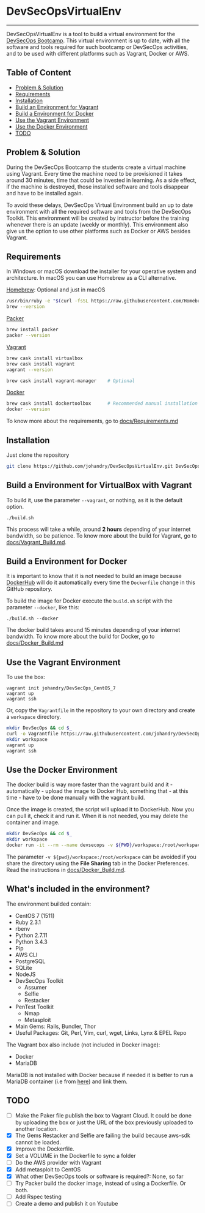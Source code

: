 
# DevSecOpsVirtualEnv
---

DevSecOpsVirtualEnv is a tool to build a virtual environment for the [DevSecOps Bootcamp](https://github.com/devsecops/bootcamp). This virtual environment is up to date, with all the software and tools required for such bootcamp or DevSecOps activities, and to be used with different platforms such as Vagrant, Docker or AWS.

## Table of Content

- [Problem & Solution](#problem_&_solution)
- [Requirements](#requirements)
- [Installation](#installation)
- [Build an Environment for Vagrant](#build-a-environment-for-virtualbox-with-vagrant)
- [Build a Environment for Docker](#build-a-environment-for-docker)
- [Use the Vagrant Environment](#use-the-vagrant-environment)
- [Use the Docker Environment](#use-the-docker-environment)
- [TODO](#todo)

## Problem & Solution

During the DevSecOps Bootcamp the students create a virtual machine using Vagrant. Every time the machine need to be provisioned it takes around 30 minutes, time that could be invested in learning. As a side effect, if the machine is destroyed, those installed software and tools disappear and have to be installed again.

To avoid these delays, DevSecOps Virtual Environment build an up to date environment with all the required software and tools from the DevSecOps Toolkit. This environment will be created by instructor before the training whenever there is an update (weekly or monthly). This environment also give us the option to use other platforms such as Docker or AWS besides Vagrant.

## Requirements

In Windows or macOS download the installer for your operative system and architecture. In macOS you can use Homebrew as a CLI alternative.

[Homebrew](http://brew.sh/): Optional and just in macOS

```bash
/usr/bin/ruby -e "$(curl -fsSL https://raw.githubusercontent.com/Homebrew/install/master/install)"
brew --version
```

[Packer](https://www.packer.io/downloads.html)

```bash
brew install packer
packer --version
```

[Vagrant](https://www.vagrantup.com/downloads.html)

```bash
brew cask install virtualbox
brew cask install vagrant
vagrant --version

brew cask install vagrant-manager    # Optional
```

[Docker](https://www.docker.com/products/docker)

```bash
brew cask install dockertoolbox      # Recommended manual installation instead of Homebrew
docker --version
```

To know more about the requirements, go to [docs/Requirements.md](docs/Requirements.md)

## Installation

Just clone the repository

```bash
git clone https://github.com/johandry/DevSecOpsVirtualEnv.git DevSecOpsVirtualEnv && cd $_
```

## Build a Environment for VirtualBox with Vagrant

To build it, use the parameter `--vagrant`, or nothing, as it is the default option.

    ./build.sh

This process will take a while, around __2 hours__ depending of your internet bandwidth, so be patience. To know more about the build for Vagrant, go to [docs/Vagrant_Build.md](docs/Vagrant_Build.md).

## Build a Environment for Docker

It is important to know that it is not needed to build an image because [DockerHub](https://hub.docker.com/) will do it automatically every time the `Dockerfile` change in this GitHub repository.

To build the image for Docker execute the `build.sh` script with the parameter `--docker`, like this:

    ./build.sh --docker

The docker build takes around 15 minutes depending of your internet bandwidth. To know more about the build for Docker, go to [docs/Docker_Build.md](docs/Docker_Build.md)

## Use the Vagrant Environment

To use the box:

    vagrant init johandry/DevSecOps_CentOS_7
    vagrant up
    vagrant ssh

Or, copy the `Vagrantfile` in the repository to your own directory and create a `workspace` directory.

```bash
mkdir DevSecOps && cd $_
curl -o Vagrantfile https://raw.githubusercontent.com/johandry/DevSecOpsVirtualEnv/master/Vagrantfile
mkdir workspace
vagrant up
vagrant ssh
```

## Use the Docker Environment

The docker build is way more faster than the vagrant build and it - automatically - upload the image to Docker Hub, something that - at this time - have to be done manually with the vagrant build.

Once the image is created, the script will upload it to DockerHub. Now you can pull it, check it and run it. When it is not needed, you may delete the container and image.

```bash
mkdir DevSecOps && cd $_
mkdir workspace
docker run -it --rm --name devsecops -v ${PWD}/workspace:/root/workspace johandry/devsecops
```

The parameter `-v ${pwd}/workspace:/root/workspace` can be avoided if you share the directory using the __File Sharing__ tab in the Docker Preferences. Read the instructions in [docs/Docker_Build.md](docs/Docker_Build.md).

## What's included in the environment?

The environment builded contain:
* CentOS 7 (1511)
* Ruby 2.3.1
* rbenv
* Python 2.7.11
* Python 3.4.3
* Pip
* AWS CLI
* PostgreSQL
* SQLite
* NodeJS
* DevSecOps Toolkit
  * Assumer
  * Selfie
  * Restacker
* PenTest Toolkit
  * Nmap
  * Metasploit
* Main Gems: Rails, Bundler, Thor
* Useful Packages: Git, Perl, Vim, curl, wget, Links, Lynx & EPEL Repo

The Vagrant box also include (not included in Docker image):
* Docker
* MariaDB

MariaDB is not installed with Docker because if needed it is better to run a MariaDB container (i.e from [here](https://github.com/CentOS/CentOS-Dockerfiles/tree/master/mariadb/centos7)) and link them.

## TODO


- [ ] Make the Paker file publish the box to Vagrant Cloud. It could be done by uploading the box or just the URL of the box previously uploaded to another location.
- [X] The Gems Restacker and Selfie are failing the build because aws-sdk cannot be loaded.
- [X] Improve the Dockerfile.
- [X] Set a VOLUME in the Dockerfile to sync a folder
- [ ] Do the AWS provider with Vagrant
- [X] Add metasploit to CentOS
- [X] What other DevSecOps tools or software is required?: None, so far
- [ ] Try Packer build the docker image, instead of using a Dockerfile. Or both.
- [ ] Add Rspec testing
- [ ] Create a demo and publish it on Youtube
